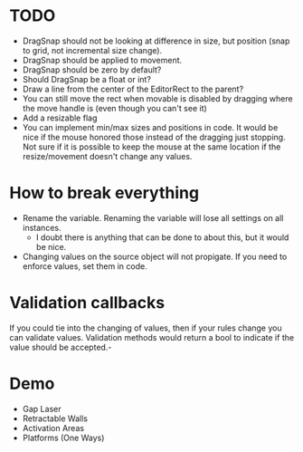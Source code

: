 # TODO
* DragSnap should not be looking at difference in size, but position (snap to grid, not incremental size change).
* DragSnap should be applied to movement.
* DragSnap should be zero by default?
* Should DragSnap be a float or int?
* Draw a line from the center of the EditorRect to the parent?
* You can still move the rect when movable is disabled by dragging where the move handle is (even though you can't see it)
* Add a resizable flag
* You can implement min/max sizes and positions in code.  It would be nice if the mouse honored those instead of the dragging just stopping.  Not sure if it is possible to keep the mouse at the same location if the resize/movement doesn't change any values.


# How to break everything
* Rename the variable.  Renaming the variable will lose all settings on all instances.
    * I doubt there is anything that can be done to about this, but it would be nice.
* Changing values on the source object will not propigate.  If you need to enforce values, set them in code.


# Validation callbacks
If you could tie into the changing of values, then if your rules change you can validate values.  Validation methods would return a bool to indicate if the value should be accepted.-

# Demo
* Gap Laser
* Retractable Walls
* Activation Areas
* Platforms (One Ways)